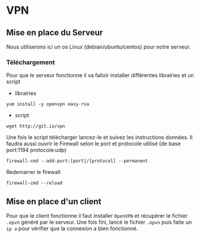 # VPN 
## Mise en place du Serveur
Nous utiliserons ici un os Linux (debian/ubuntu/centos) pour notre serveur.
### Téléchargement
Pour que le serveur fonctionne il va falloir installer différentes librairies et un script
* librairies
```
yum install -y openvpn easy-rsa
```
* script
```
wget http://git.io/vpn
```

Une fois le script télécharger lancez-le et suivez les instructions données.
Il faudra aussi ouvrir le Firewall selon le port et protocole utilisé (de base port:1194 protocole:udp)
```
firewall-cmd --add-port:[port]/[protocol] --permanent
```
Redemarrer le firewall
```
firewall-cmd --reload
```


## Mise en place d'un client
Pour que le client fonctionne il faut installer `OpenVPN` et récupérer le fichier `.opvn` généré par le serveur.
Une fois fini, lancé le fichier `.opvn` puis faite un `ip a` pour vérifier que la connexion a bien fonctionné.

